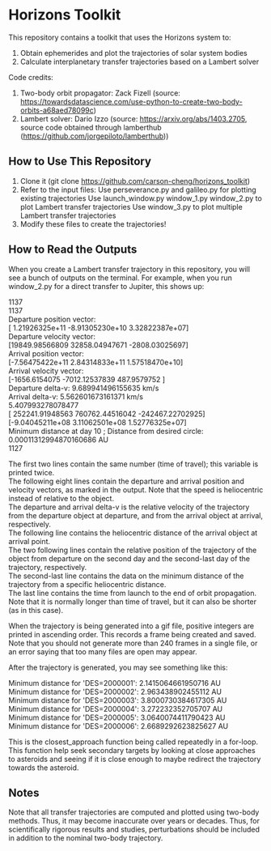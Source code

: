 # Horizons Toolkit
This repository contains a toolkit that uses the Horizons system to:
  1. Obtain ephemerides and plot the trajectories of solar system bodies
  2. Calculate interplanetary transfer trajectories based on a Lambert solver
  
Code credits:
  1. Two-body orbit propagator: Zack Fizell (source: https://towardsdatascience.com/use-python-to-create-two-body-orbits-a68aed78099c)
  2. Lambert solver: Dario Izzo (source: https://arxiv.org/abs/1403.2705, source code obtained through lamberthub (https://github.com/jorgepiloto/lamberthub))

## How to Use This Repository
  1. Clone it (git clone https://github.com/carson-cheng/horizons_toolkit)
  2. Refer to the input files:
    Use perseverance.py and galileo.py for plotting existing trajectories
    Use launch_window.py window_1.py window_2.py to plot Lambert transfer trajectories
    Use window_3.py to plot multiple Lambert transfer trajectories
  3. Modify these files to create the trajectories!
 
 ## How to Read the Outputs
When you create a Lambert transfer trajectory in this repository, you will see a bunch of outputs on the terminal. For example, when you run window_2.py for a direct transfer to Jupiter, this shows up:

1137  
1137  
Departure position vector:   
[ 1.21926325e+11 -8.91305230e+10  3.32822387e+07]  
Departure velocity vector:   
[19849.98566809 32858.04947671 -2808.03025697]  
Arrival position vector:   
[-7.56475422e+11  2.84314833e+11  1.57518470e+10]  
Arrival velocity vector:   
[-1656.6154075  -7012.12537839   487.9579752 ]  
Departure delta-v: 9.689941496155635 km/s  
Arrival delta-v: 5.562601673161371 km/s  
5.407993278078477  
[ 252241.91948563  760762.44516042 -242467.22702925]
[-9.04045211e+08  3.11062501e+08  1.52776325e+07]  
Minimum distance at day 10 ; Distance from desired circle: 0.00011312994870160686 AU  
1127

The first two lines contain the same number (time of travel); this variable is printed twice.  
The following eight lines contain the departure and arrival position and velocity vectors, as marked in the output. Note that the speed is heliocentric instead of relative to the object.  
The departure and arrival delta-v is the relative velocity of the trajectory from the departure object at departure, and from the arrival object at arrival, respectively.  
The following line contains the heliocentric distance of the arrival object at arrival point.  
The two following lines contain the relative position of the trajectory of the object from departure on the second day and the second-last day of the trajectory, respectively.  
The second-last line contains the data on the minimum distance of the trajectory from a specific heliocentric distance.  
The last line contains the time from launch to the end of orbit propagation. Note that it is normally longer than time of travel, but it can also be shorter (as in this case).  

When the trajectory is being generated into a gif file, positive integers are printed in ascending order. This records a frame being created and saved.   Note that you should not generate more than 240 frames in a single file, or an error saying that too many files are open may appear.  

After the trajectory is generated, you may see something like this:

Minimum distance for 'DES=2000001': 2.1415064661950716 AU  
Minimum distance for 'DES=2000002': 2.963438902455112 AU  
Minimum distance for 'DES=2000003': 3.8000730384617305 AU  
Minimum distance for 'DES=2000004': 3.272232352705707 AU  
Minimum distance for 'DES=2000005': 3.0640074411790423 AU  
Minimum distance for 'DES=2000006': 2.6689292623825627 AU  

This is the closest_approach function being called repeatedly in a for-loop. This function help seek secondary targets by looking at close approaches to asteroids and seeing if it is close enough to maybe redirect the trajectory towards the asteroid. 
 
 ## Notes
 
 Note that all transfer trajectories are computed and plotted using two-body methods. Thus, it may become inaccurate over years or decades. Thus, for scientifically rigorous results and studies, perturbations should be included in addition to the nominal two-body trajectory.
